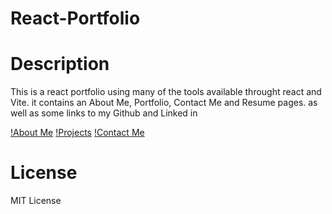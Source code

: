 # React-Portfolio

# Description
This is a react portfolio using many of the tools available throught react and Vite. it contains an About Me, Portfolio, Contact Me and Resume pages. as well as some links to my Github and Linked in

[!About Me](https://github.com/Morinc35/Cameron-Morin-React-Portfolio/tree/main/public/AboutMe.png)
[!Projects](https://github.com/Morinc35/Cameron-Morin-React-Portfolio/tree/main/public/Projects.png)
[!Contact Me](https://github.com/Morinc35/Cameron-Morin-React-Portfolio/tree/main/public/ContactMe.png)
# License 
MIT License